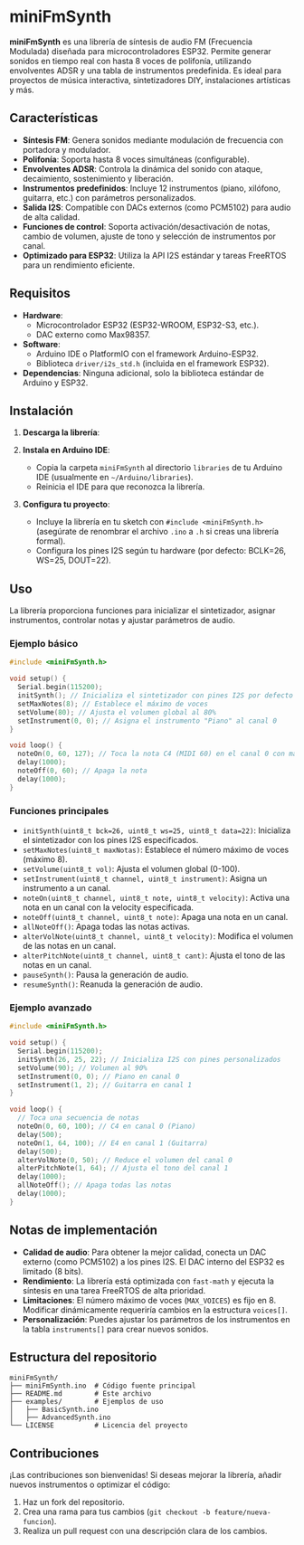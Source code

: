 # miniFmSynth

**miniFmSynth** es una librería de síntesis de audio FM (Frecuencia Modulada) diseñada para microcontroladores ESP32. Permite generar sonidos en tiempo real con hasta 8 voces de polifonía, utilizando envolventes ADSR y una tabla de instrumentos predefinida. Es ideal para proyectos de música interactiva, sintetizadores DIY, instalaciones artísticas y más.

## Características

- **Síntesis FM**: Genera sonidos mediante modulación de frecuencia con portadora y modulador.
- **Polifonía**: Soporta hasta 8 voces simultáneas (configurable).
- **Envolventes ADSR**: Controla la dinámica del sonido con ataque, decaimiento, sostenimiento y liberación.
- **Instrumentos predefinidos**: Incluye 12 instrumentos (piano, xilófono, guitarra, etc.) con parámetros personalizados.
- **Salida I2S**: Compatible con DACs externos (como PCM5102) para audio de alta calidad.
- **Funciones de control**: Soporta activación/desactivación de notas, cambio de volumen, ajuste de tono y selección de instrumentos por canal.
- **Optimizado para ESP32**: Utiliza la API I2S estándar y tareas FreeRTOS para un rendimiento eficiente.

## Requisitos

- **Hardware**:
  - Microcontrolador ESP32 (ESP32-WROOM, ESP32-S3, etc.).
  - DAC externo como Max98357.
- **Software**:
  - Arduino IDE o PlatformIO con el framework Arduino-ESP32.
  - Biblioteca `driver/i2s_std.h` (incluida en el framework ESP32).
- **Dependencias**: Ninguna adicional, solo la biblioteca estándar de Arduino y ESP32.

## Instalación

1. **Descarga la librería**:
   
2. **Instala en Arduino IDE**:
   - Copia la carpeta `miniFmSynth` al directorio `libraries` de tu Arduino IDE (usualmente en `~/Arduino/libraries`).
   - Reinicia el IDE para que reconozca la librería.
3. **Configura tu proyecto**:
   - Incluye la librería en tu sketch con `#include <miniFmSynth.h>` (asegúrate de renombrar el archivo `.ino` a `.h` si creas una librería formal).
   - Configura los pines I2S según tu hardware (por defecto: BCLK=26, WS=25, DOUT=22).

## Uso

La librería proporciona funciones para inicializar el sintetizador, asignar instrumentos, controlar notas y ajustar parámetros de audio.

### Ejemplo básico

```cpp
#include <miniFmSynth.h>

void setup() {
  Serial.begin(115200);
  initSynth(); // Inicializa el sintetizador con pines I2S por defecto
  setMaxNotes(8); // Establece el máximo de voces
  setVolume(80); // Ajusta el volumen global al 80%
  setInstrument(0, 0); // Asigna el instrumento "Piano" al canal 0
}

void loop() {
  noteOn(0, 60, 127); // Toca la nota C4 (MIDI 60) en el canal 0 con máxima velocity
  delay(1000);
  noteOff(0, 60); // Apaga la nota
  delay(1000);
}
```

### Funciones principales

- `initSynth(uint8_t bck=26, uint8_t ws=25, uint8_t data=22)`: Inicializa el sintetizador con los pines I2S especificados.
- `setMaxNotes(uint8_t maxNotas)`: Establece el número máximo de voces (máximo 8).
- `setVolume(uint8_t vol)`: Ajusta el volumen global (0-100).
- `setInstrument(uint8_t channel, uint8_t instrument)`: Asigna un instrumento a un canal.
- `noteOn(uint8_t channel, uint8_t note, uint8_t velocity)`: Activa una nota en un canal con la velocity especificada.
- `noteOff(uint8_t channel, uint8_t note)`: Apaga una nota en un canal.
- `allNoteOff()`: Apaga todas las notas activas.
- `alterVolNote(uint8_t channel, uint8_t velocity)`: Modifica el volumen de las notas en un canal.
- `alterPitchNote(uint8_t channel, uint8_t cant)`: Ajusta el tono de las notas en un canal.
- `pauseSynth()`: Pausa la generación de audio.
- `resumeSynth()`: Reanuda la generación de audio.

### Ejemplo avanzado

```cpp
#include <miniFmSynth.h>

void setup() {
  Serial.begin(115200);
  initSynth(26, 25, 22); // Inicializa I2S con pines personalizados
  setVolume(90); // Volumen al 90%
  setInstrument(0, 0); // Piano en canal 0
  setInstrument(1, 2); // Guitarra en canal 1
}

void loop() {
  // Toca una secuencia de notas
  noteOn(0, 60, 100); // C4 en canal 0 (Piano)
  delay(500);
  noteOn(1, 64, 100); // E4 en canal 1 (Guitarra)
  delay(500);
  alterVolNote(0, 50); // Reduce el volumen del canal 0
  alterPitchNote(1, 64); // Ajusta el tono del canal 1
  delay(1000);
  allNoteOff(); // Apaga todas las notas
  delay(1000);
}
```

## Notas de implementación

- **Calidad de audio**: Para obtener la mejor calidad, conecta un DAC externo (como PCM5102) a los pines I2S. El DAC interno del ESP32 es limitado (8 bits).
- **Rendimiento**: La librería está optimizada con `fast-math` y ejecuta la síntesis en una tarea FreeRTOS de alta prioridad.
- **Limitaciones**: El número máximo de voces (`MAX_VOICES`) es fijo en 8. Modificar dinámicamente requeriría cambios en la estructura `voices[]`.
- **Personalización**: Puedes ajustar los parámetros de los instrumentos en la tabla `instruments[]` para crear nuevos sonidos.

## Estructura del repositorio

```
miniFmSynth/
├── miniFmSynth.ino  # Código fuente principal
├── README.md        # Este archivo
├── examples/        # Ejemplos de uso
│   ├── BasicSynth.ino
│   ├── AdvancedSynth.ino
└── LICENSE          # Licencia del proyecto
```


## Contribuciones

¡Las contribuciones son bienvenidas! Si deseas mejorar la librería, añadir nuevos instrumentos o optimizar el código:
1. Haz un fork del repositorio.
2. Crea una rama para tus cambios (`git checkout -b feature/nueva-funcion`).
3. Realiza un pull request con una descripción clara de los cambios.

